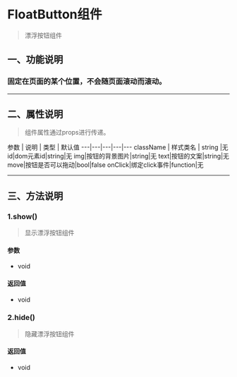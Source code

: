 # FloatButton组件
> 漂浮按钮组件

## 一、功能说明
### 固定在页面的某个位置，不会随页面滚动而滚动。

---

## 二、属性说明
> 组件属性通过props进行传递。

参数 | 说明 | 类型 | 默认值
---|---|---|---|---
className | 样式类名 | string |无
id|dom元素id|string|无
img|按钮的背景图片|string|无
text|按钮的文案|string|无
move|按钮是否可以拖动|bool|false
onClick|绑定click事件|function|无


---

## 三、方法说明
### 1.show()
> 显示漂浮按钮组件

#### 参数
- void

#### 返回值
- void


### 2.hide()
> 隐藏漂浮按钮组件

#### 返回值
- void 

